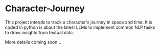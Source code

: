 # Character-Journey
This project intends to track a character's journey in space and time.
It is coded in python is about the latest LLMs to implement common NLP tasks to draw insights from textual data.

More details coming soon...
